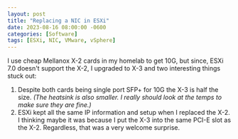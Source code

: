 ```yaml
---
layout: post
title: "Replacing a NIC in ESXi"
date: 2023-08-16 08:00:00 -0600
categories: [Software]
tags: [ESXi, NIC, VMware, vSphere]
---
```


I use cheap Mellanox X-2 cards in my homelab to get 10G, but since, ESXi 7.0 doesn't support the X-2, I upgraded to X-3 and two interesting things stuck out:

1. Despite both cards being single port SFP+ for 10G the X-3 is half the size. *(The heatsink is also smaller. I really should look at the temps to make sure they are fine.)*
1. ESXi kept all the same IP information and setup when I replaced the X-2. I thinking maybe it was because I put the X-3 into the same PCI-E slot as the X-2. Regardless, that was a very welcome surprise.
